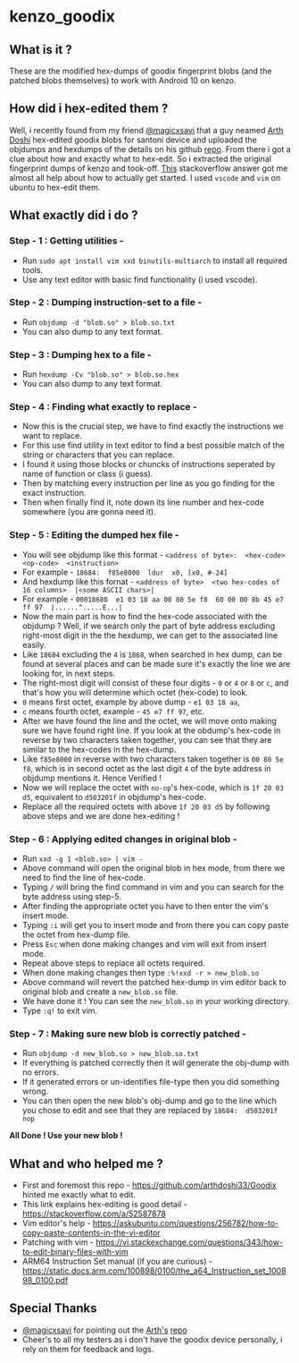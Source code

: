 kenzo_goodix
=============

## What is it ?

These are the modified hex-dumps of goodix fingerprint blobs (and the patched blobs themselves) to work with Android 10 on kenzo.

## How did i hex-edited them ?

Well, i recently found from my friend [@magicxsavi](https://github.com/magicxavi) that a guy neamed [Arth Doshi](https://github.com/arthdoshi33) hex-edited goodix blobs for santoni device and uploaded the objdumps and hexdumps of the details
on his github [repo](https://github.com/arthdoshi33/Goodix). From there i got a clue about how and exactly what to hex-edit. So i extracted the original fingerprint dumps of kenzo and took-off.
[This](https://stackoverflow.com/a/52587878) stackoverflow answer got me almost all help about how to actually get started. I used `vscode` and `vim` on ubuntu to hex-edit them.

## What exactly did i do ?

### Step - 1 : Getting utilities -

- Run `sudo apt install vim xxd binutils-multiarch` to install all required tools.
- Use any text editor with basic find functionality (i used vscode).

### Step - 2 : Dumping instruction-set to a file -

- Run `objdump -d "blob.so" > blob.so.txt`
- You can also dump to any text format.

### Step - 3 : Dumping hex to a file -

- Run `hexdump -Cv "blob.so" > blob.so.hex`
- You can also dump to any text format.

### Step - 4 : Finding what exactly to replace -

- Now this is the crucial step, we have to find exactly the instructions we want to replace.
- For this use find utility in text editor to find a best possible match of the string or characters that you can replace.
- I found it using those blocks or chuncks of instructions seperated by name of function or class (i guess).
- Then by matching every instruction per line as you go finding for the exact instruction.
- Then when finally find it, note down its line number and hex-code somewhere (you are gonna need it).

### Step - 5 : Editing the dumped hex file -

- You will see objdump like this format - `<address of byte>:  <hex-code>  <op-code>  <instruction>`
- For example - `18684:  f85e8000  ldur  x0, [x0, #-24]`
- And hexdump like this fornat - `<address of byte>  <two hex-codes of 16 columns>  |<some ASCII chars>|`
- For example - `00018680  e1 03 18 aa 00 80 5e f8  60 00 00 8b 45 e7 ff 97  |......^.....E...|`
- Now the main part is how to find the hex-code associated with the objdump ? Well, if we search only the part of byte address excluding right-most digit in the the hexdump, we can get to the associated line easily.
- Like `18684` excluding the `4` is `1868`, when searched in hex dump, can be found at several places and can be made sure it's exactly the line we are looking for, in next steps.
- The right-most digit will consist of these four digits - `0` or `4` or `8` or `c`, and that's how you will determine which octet (hex-code) to look.
- `0` means first octet, example by above dump - `e1 03 18 aa`,
- `c` means fourth octet, example - `45 e7 ff 97`, etc.
- After we have found the line and the octet, we will move onto making sure we have found right line. If you look at the obdump's hex-code in reverse by two characters taken together, you can see that they are similar to the hex-codes in the hex-dump.
- Like `f85e8000` in reverse with two characters taken together is `00 80 5e f8`, which is in second octet as the last digit `4` of the byte address in objdump mentions it. Hence Verified !
- Now we will replace the octet with `no-op`'s hex-code, which is `1f 20 03 d5`, equivalent to `d503201f` in objdump's hex-code.
- Replace all the required octets with above `1f 20 03 d5` by following above steps and we are done hex-editing !

### Step - 6 : Applying edited changes in original blob -

- Run `xxd -g 1 <blob.so> | vim -`
- Above command will open the original blob in hex mode, from there we need to find the line of hex-code.
- Typing `/` will bring the find command in vim and you can search for the byte address using step-5.
- After finding the appropriate octet you have to then enter the vim's insert mode.
- Typing `:i` will get you to insert mode and from there you can copy paste the octet from hex-dump file.
- Press `Esc` when done making changes and vim will exit from insert mode.
- Repeat above steps to replace all octets required.
- When done making changes then type `:%!xxd -r > new_blob.so`
- Above command will revert the patched hex-dump in vim editor back to original blob and create a `new_blob.so` file.
- We have done it ! You can see the `new_blob.so` in your working directory.
- Type `:q!` to exit vim.

### Step - 7 : Making sure new blob is correctly patched -

- Run `objdump -d new_blob.so > new_blob.so.txt`
- If everything is patched correctly then it will generate the obj-dump with no errors.
- If it generated errors or un-identifies file-type then you did something wrong.
- You can then open the new blob's obj-dump and go to the line which you chose to edit and see that they are replaced by `18684:  d503201f  nop`

**All Done ! Use your new blob !**

## What and who helped me ?

- First and foremost this repo - https://github.com/arthdoshi33/Goodix hinted me exactly what to edit.
- This link explains hex-editing is good detail - https://stackoverflow.com/a/52587878
- Vim editor's help - https://askubuntu.com/questions/256782/how-to-copy-paste-contents-in-the-vi-editor
- Patching with vim - https://vi.stackexchange.com/questions/343/how-to-edit-binary-files-with-vim
- ARM64 Instruction Set manual (if you are curious) - https://static.docs.arm.com/100898/0100/the_a64_Instruction_set_100898_0100.pdf

## Special Thanks

- [@magicxsavi](https://github.com/magicxavi) for pointing out the [Arth's](https://github.com/arthdoshi33) [repo](https://github.com/arthdoshi33/Goodix)
- Cheer's to all my testers as i don't have the goodix device personally, i rely on them for feedback and logs.
